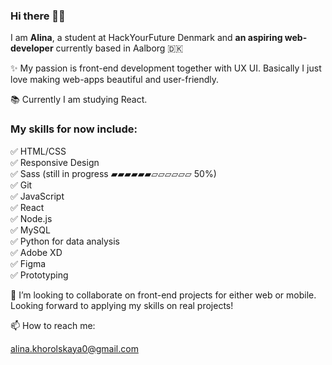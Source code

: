 ### Hi there 👋🏼

I am **Alina**, a student at HackYourFuture Denmark and **an aspiring web-developer** currently based in Aalborg 🇩🇰

✨ My passion is front-end development together with UX UI. Basically I just love making web-apps beautiful and user-friendly.

📚 Currently I am studying React.

### My skills for now include:<br>
✅ HTML/CSS <br>
✅ Responsive Design <br>
✅ Sass (still in progress ▰▰▰▰▰▰▱▱▱▱▱▱ 50%) <br>
✅ Git <br>
✅ JavaScript <br>
✅ React <br>
✅ Node.js <br>
✅ MySQL <br>
✅ Python for data analysis <br>
✅ Adobe XD <br>
✅ Figma <br>
✅ Prototyping <br>

💞️ I’m looking to collaborate on front-end projects for either web or mobile. Looking forward to applying my skills on real projects!


📫 How to reach me:

alina.khorolskaya0@gmail.com



<!---
alina-kho/alina-kho is a ✨ special ✨ repository because its `README.md` (this file) appears on your GitHub profile.
You can click the Preview link to take a look at your changes.
--->

